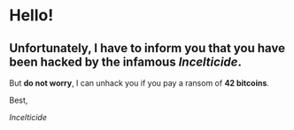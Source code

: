
# Hello!

## Unfortunately, I have to inform you that you have been __hacked__ by the infamous ___Incelticide___.

But __do not worry__, I can unhack you if you pay a ransom of __42 bitcoins__. 

Best, 

*Incelticide*
